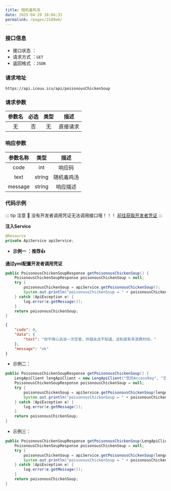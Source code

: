 ```yaml
---
title: 随机毒鸡汤
date: 2025-04-20 18:04:31
permalink: /pages/2189e6/
---
```

### 接口信息

- 接口状态 ： <Badge text="正常"/>
- 请求方式 ：`GET`
- 返回格式 ：`JSON`

### 请求地址 
```shell
https://api.iceuu.icu/api/poisonousChickenSoup
```

### 请求参数 

| 参数名 | 必选 | 类型 |   描述   |
|:---:|:---:|:---:|:---:|
|   无   |  否  |  无  | 直接请求 |

### 响应参数 

|  参数名称   |  类型  |    描述    |
|:-------:| :----: | :--------: |
|  code   |  int   |   响应码   |
|  text   | string | 随机毒鸡汤 |
| message | string |  响应描述  |

### 代码示例

::: tip 注意 🔔️
没有开发者调用凭证无法调用接口哦！！！ [前往获取开发者凭证](https://api.iceuu.icu/)
:::

**注入Service**

```java
@Resource
private ApiService apiService;
```

- **示例一 ：推荐👍**

**通过yml配置开发者调用凭证**

```java
public PoisonousChickenSoupResponse getPoisonousChickenSoup() {
    PoisonousChickenSoupResponse poisonousChickenSoup = null;
    try {
        poisonousChickenSoup = apiService.getPoisonousChickenSoup();
        System.out.println("poisonousChickenSoup = " + poisonousChickenSoup);
    } catch (ApiException e) {
        log.error(e.getMessage());
    }
    return poisonousChickenSoup;
}
```

```json
{
    "code": 0,
    "data": {
        "text": "你不用心去谈一次恋爱，你就永远不知道，这到底有多浪费时间。"
    },
    "message": "ok"
}
```

- 示例二：

```Java
public PoisonousChickenSoupResponse getPoisonousChickenSoup() {
    LengApiClient lengApiClient = new LengApiClient("您的AccessKey", "您的SecretKey");
    PoisonousChickenSoupResponse poisonousChickenSoup = null;
    try {
        poisonousChickenSoup = apiService.getPoisonousChickenSoup(lengApiClient);
        System.out.println("poisonousChickenSoup = " + poisonousChickenSoup);
    } catch (ApiException e) {
        log.error(e.getMessage());
    }
    return poisonousChickenSoup;
}
```

- 示例三：

```java
public PoisonousChickenSoupResponse getPoisonousChickenSoup(LengApiClient lengApiClient) {
    PoisonousChickenSoupResponse poisonousChickenSoup = null;
    try {
        poisonousChickenSoup = apiService.getPoisonousChickenSoup(lengApiClient);
        System.out.println("poisonousChickenSoup = " + poisonousChickenSoup);
    } catch (ApiException e) {
        log.error(e.getMessage());
    }
    return poisonousChickenSoup;
}
```


